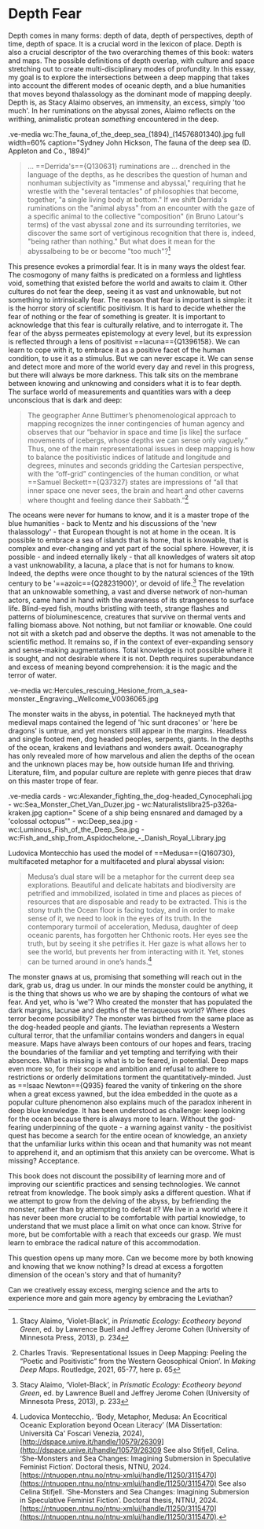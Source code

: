 # Depth Fear

Depth comes in many forms: depth of data, depth of perspectives, depth of time, depth of space. It is a crucial word in the lexicon of place. Depth is also a crucial descriptor of the two overarching themes of this book: waters and maps. The possible definitions of depth overlap, with culture and space stretching out to create multi-disciplinary modes of profundity. In this essay, my goal is to explore the intersections between a deep mapping that takes into account the different modes of oceanic depth, and a blue humanities that moves beyond thalassology as the dominant mode of mapping deeply. Depth is, as Stacy Alaimo observes, an immensity, an excess, simply 'too much'. In her ruminations on the abyssal zones, Alaimo reflects on the writhing, animalistic protean *something* encountered in the deep.

.ve-media wc:The_fauna_of_the_deep_sea_(1894)_(14576801340).jpg full width=60% caption="Sydney John Hickson, The fauna of the deep sea (D. Appleton and Co., 1894)"

> ... ==Derrida's=={Q130631} ruminations are ... drenched in the language of the depths, as he describes the question of human and nonhuman subjectivity as "immense and abyssal," requiring that he wrestle with the "several tentacles" of philosophies that become, together, "a single living body at bottom." If we shift Derrida's ruminations on the "animal abyss" from an encounter with the gaze of a specific animal to the collective "composition" (in Bruno Latour's terms) of the vast abyssal zone and its surrounding territories, we discover the same sort of vertiginous recognition that there is, indeed, "being rather than nothing." But what does it mean for the abyssalbeing to be or become "too much"?[^1]

This presence evokes a primordial fear. It is in many ways the oldest fear. The cosmogony of many faiths is predicated on a formless and lightless void, something that existed before the world and awaits to claim it. Other cultures do not fear the deep, seeing it as vast and unknowable, but not something to intrinsically fear. The reason that fear is important is simple: it is the horror story of scientific positivism.  It is hard to decide whether the fear of nothing or the fear of something is greater. It is important to acknowledge that this fear is culturally relative, and to interrogate it. The fear of the abyss permeates epistemology at every level, but its expression is reflected through a lens of positivist ==lacuna=={Q1396158}. We can learn to cope with it, to embrace it as a positive facet of the human condition, to use it as a stimulus. But we can never escape it. We can sense and detect more and more of the world every day and revel in this progress, but there will always be more darkness. This talk  sits on the membrane between knowing and unknowing and considers what it is to fear depth. The surface world of measurements and quantities wars with a deep unconscious that is dark and deep:

> The geographer Anne Buttimer’s phenomenological approach to mapping recognizes the inner contingencies of human agency and observes that our “behavior in space and time [is like] the surface movements of icebergs, whose depths we can sense only vaguely.” Thus, one of the main representational issues in deep mapping is how to balance the positivistic indices of latitude and longitude and degrees, minutes and seconds gridding the Cartesian perspective, with the “off-grid” contingencies of the human condition, or what ==Samuel Beckett=={Q37327} states are impressions of “all that inner space one never sees, the brain and heart and other caverns where thought and feeling dance their Sabbath.”[^3]

The oceans were never for humans to know, and it is a master trope of the blue humanities - back to Mentz and his discussions of the 'new thalassology' - that European thought is not at home in the ocean. It is possible to embrace a sea of islands that is home, that is knowable, that is complex and ever-changing and yet part of the social sphere. However, it is possible - and indeed eternally likely - that all knowledges of waters sit atop a vast unknowability, a lacuna, a place that is not for humans to know. Indeed, the depths were once thought to by the natural sciences of the 19th century to be '==azoic=={Q28231900}', or devoid of life.[^2] The revelation that an unknowable something, a vast and diverse network of non-human actors, came hand in hand with the awareness of its strangeness to surface life. Blind-eyed fish, mouths bristling with teeth, strange flashes and patterns of bioluminescence, creatures that survive on thermal vents and falling biomass above. Not nothing, but not familiar or knowable. One could not sit with a sketch pad and observe the depths. It was not amenable to the scientific method. It remains so, if in the context of ever-expanding sensory and sense-making augmentations. Total knowledge is not possible where it is sought, and not desirable where it is not. Depth requires superabundance and excess of meaning beyond comprehension: it is the magic and the terror of water.

.ve-media wc:Hercules_rescuing_Hesione_from_a_sea-monster._Engraving._Wellcome_V0036065.jpg

The monster waits in the abyss, in potential. The hackneyed myth that medieval maps contained the legend of 'hic sunt dracones' or 'here be dragons' is untrue, and yet monsters still appear in the margins. Headless and single footed men, dog headed peoples, serpents, giants. In the depths of the ocean, krakens and leviathans and wonders await. Oceanography has only revealed more of how marvelous and alien the depths of the ocean and the unknown places may be, how outside human life and thriving. Literature, film, and popular culture are replete with genre pieces that draw on this master trope of fear. 

.ve-media cards
    - wc:Alexander_fighting_the_dog-headed_Cynocephali.jpg  
    - wc:Sea_Monster_Chet_Van_Duzer.jpg
    - wc:Naturalistslibra25-p326a-kraken.jpg caption=" Scene of a ship being ensnared and damaged by a 'colossal octopus'"
    - wc:Deep_sea.jpg
    - wc:Luminous_Fish_of_the_Deep_Sea.jpg
    - wc:Fish_and_ship_from_Aspidochelone_-_Danish_Royal_Library.jpg

Ludovica Montecchio has used the model of ==Medusa=={Q160730}, multifaceted metaphor for a multifaceted and plural abyssal vision:
> Medusa’s dual stare will be a metaphor for the current deep sea explorations. Beautiful and delicate habitats and biodiversity are petrified and immobilized, isolated in time and places as pieces of resources that are disposable and ready to be extracted. This is the stony truth the Ocean floor is facing today, and in order to make sense of it, we need to look in the eyes of its truth. In the contemporary turmoil of acceleration, Medusa, daughter of deep oceanic parents, has forgotten her Chthonic roots. Her eyes see the truth, but by seeing it she petrifies it. Her gaze is what allows her to see the world, but prevents her from interacting with it. Yet, stones can be turned around in one’s hands.[^4]

The monster gnaws at us, promising that something will reach out in the dark, grab us, drag us under. In our minds the monster could be anything, it is the thing that shows us who we are by shaping the contours of what we fear. And yet, who is 'we'? Who created the monster that has populated the dark margins, lacunae and depths of the terraqueous world? Where does terror become possibility? The monster was birthed from the same place as the dog-headed people and giants. The leviathan represents a Western cultural terror, that the unfamiliar contains wonders and dangers in equal measure. Maps have always been contours of our hopes and fears, tracing the boundaries of the familiar and yet tempting and terrifying with their absences. What is missing is what is to be feared, in potential.  Deep maps even more so, for their scope and ambition and refusal to adhere to restrictions or orderly delimitations torment the quantitatively-minded. Just as ==Isaac Newton=={Q935} feared the vanity of tinkering on the shore when a great excess yawned, but the idea embedded in the quote as a popular culture phenomenon also explains much of the paradox inherent in deep blue knowledge. It has been understood as challenge: keep looking for the ocean because there is always more to learn. Without the god-fearing underpinning of the quote - a warning against vanity - the positivist quest has become a search for the entire ocean of knowledge, an anxiety that the unfamiliar lurks within this ocean and that humanity was not meant to apprehend it, and an optimism that this anxiety can be overcome. What is missing? Acceptance.

This book does not discount the possibility of learning more and of improving our scientific practices and sensing technologies. We cannot retreat from knowledge. The book simply asks a different question. What if we attempt to grow from the delving of the abyss, by befriending the monster, rather than by attempting to defeat it? We live in a world where it has never been more crucial to be comfortable with partial knowledge, to understand that we must place a limit on what once can know. Strive for more, but be comfortable with a reach that exceeds our grasp. We must learn to embrace the radical nature of this accommodation. 

This question opens up many more. Can we become more by both knowing and knowing that we know nothing? Is dread at excess a forgotten dimension of the ocean's story and that of humanity? 



Can we creatively essay excess, merging science and the arts to experience more and gain more agency by embracing the Leviathan?

[^1]: Stacy Alaimo, ‘Violet-Black’, in _Prismatic Ecology: Ecotheory beyond Green_, ed. by Lawrence Buell and Jeffrey Jerome Cohen (University of Minnesota Press, 2013), p. 234
[^2]: Stacy Alaimo, ‘Violet-Black’, in _Prismatic Ecology: Ecotheory beyond Green_, ed. by Lawrence Buell and Jeffrey Jerome Cohen (University of Minnesota Press, 2013), p. 233
[^3]: Charles Travis. ‘Representational Issues in Deep Mapping: Peeling the “Poetic and Positivistic” from the Western Geosophical Onion’. In _Making Deep Maps_. Routledge, 2021, 65-77, here p. 65
[^4]: Ludovica Montecchio,. ‘Body, Metaphor, Medusa: An Ecocritical Oceanic Exploration beyond Ocean Literacy’ (MA Dissertation: Università Ca' Foscari Venezia, 2024), [http://dspace.unive.it/handle/10579/26309](http://dspace.unive.it/handle/10579/26309 See also Stifjell, Celina. ‘She-Monsters and Sea Changes: Imagining Submersion in Speculative Feminist Fiction’. Doctoral thesis, NTNU, 2024. [https://ntnuopen.ntnu.no/ntnu-xmlui/handle/11250/3115470](https://ntnuopen.ntnu.no/ntnu-xmlui/handle/11250/3115470) See also Celina Stifjell. ‘She-Monsters and Sea Changes: Imagining Submersion in Speculative Feminist Fiction’. Doctoral thesis, NTNU, 2024. [https://ntnuopen.ntnu.no/ntnu-xmlui/handle/11250/3115470](https://ntnuopen.ntnu.no/ntnu-xmlui/handle/11250/3115470).
